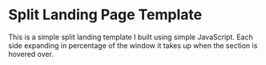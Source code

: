 # Split Landing Page Template

This is a simple split landing template I built using simple JavaScript.  Each side expanding in percentage of the window it takes up when the section is hovered over.
